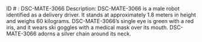 ID # : DSC-MATE-3066
Description: DSC-MATE-3066 is a male robot identified as a delivery driver. It stands at approximately 1.8 meters in height and weighs 60 kilograms. DSC-MATE-3066’s single eye is green with a red iris, and it wears ski goggles with a medical mask over its mouth. DSC-MATE-3066 adorns a silver chain around its neck.